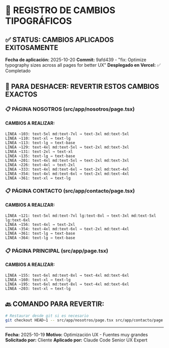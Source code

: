 # 📏 REGISTRO DE CAMBIOS TIPOGRÁFICOS

## ✅ STATUS: CAMBIOS APLICADOS EXITOSAMENTE
**Fecha de aplicación:** 2025-10-20
**Commit:** 9afd439 - "fix: Optimize typography sizes across all pages for better UX"
**Desplegado en Vercel:** ✅ Completado

## 🔄 PARA DESHACER: REVERTIR ESTOS CAMBIOS EXACTOS

### 📋 PÁGINA NOSOTROS (src/app/nosotros/page.tsx)

#### CAMBIOS A REALIZAR:
```
LÍNEA ~103: text-5xl md:text-7xl → text-3xl md:text-5xl
LÍNEA ~110: text-xl → text-lg
LÍNEA ~113: text-lg → text-base
LÍNEA ~129: text-4xl md:text-5xl → text-2xl md:text-3xl
LÍNEA ~131: text-2xl → text-xl
LÍNEA ~135: text-lg → text-base
LÍNEA ~201: text-4xl md:text-5xl → text-2xl md:text-3xl
LÍNEA ~226: text-4xl → text-2xl
LÍNEA ~333: text-4xl md:text-6xl → text-2xl md:text-4xl
LÍNEA ~354: text-4xl md:text-6xl → text-2xl md:text-4xl
LÍNEA ~361: text-xl → text-lg
```

### 📋 PÁGINA CONTACTO (src/app/contacto/page.tsx)

#### CAMBIOS A REALIZAR:
```
LÍNEA ~121: text-5xl md:text-7xl lg:text-8xl → text-3xl md:text-5xl lg:text-6xl
LÍNEA ~156: text-4xl → text-2xl
LÍNEA ~354: text-4xl md:text-6xl → text-2xl md:text-4xl
LÍNEA ~361: text-lg → text-base
LÍNEA ~364: text-lg → text-base
```

### 📋 PÁGINA PRINCIPAL (src/app/page.tsx)

#### CAMBIOS A REALIZAR:
```
LÍNEA ~155: text-6xl md:text-8xl → text-4xl md:text-6xl
LÍNEA ~160: text-xl → text-lg
LÍNEA ~195: text-6xl md:text-8xl → text-4xl md:text-6xl
LÍNEA ~203: text-xl → text-lg
```

## 🔙 COMANDO PARA REVERTIR:
```bash
# Restaurar desde git si es necesario
git checkout HEAD~1 -- src/app/nosotros/page.tsx src/app/contacto/page.tsx src/app/page.tsx
```

---
**Fecha:** 2025-10-19
**Motivo:** Optimización UX - Fuentes muy grandes
**Solicitado por:** Cliente
**Aplicado por:** Claude Code Senior UX Expert